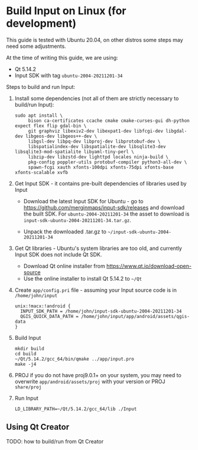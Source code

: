 # Build Input on Linux (for development)

This guide is tested with Ubuntu 20.04, on other distros some steps may need some adjustments.

At the time of writing this guide, we are using:
 - Qt 5.14.2
 - Input SDK with tag `ubuntu-2004-20211201-34`

Steps to build and run Input:

1. Install some dependencies (not all of them are strictly necessary to build/run Input):

   ```
   sudo apt install \
        bison ca-certificates ccache cmake cmake-curses-gui dh-python expect flex flip gdal-bin \
        git graphviz libexiv2-dev libexpat1-dev libfcgi-dev libgdal-dev libgeos-dev libgeos++-dev \
        libgsl-dev libpq-dev libproj-dev libprotobuf-dev \
        libspatialindex-dev libspatialite-dev libsqlite3-dev libsqlite3-mod-spatialite libyaml-tiny-perl \
        libzip-dev libzstd-dev lighttpd locales ninja-build \
        pkg-config poppler-utils protobuf-compiler python3-all-dev \
        spawn-fcgi xauth xfonts-100dpi xfonts-75dpi xfonts-base xfonts-scalable xvfb
   ```

2. Get Input SDK - it contains pre-built dependencies of libraries used by Input

   - Download the latest Input SDK for Ubuntu - go to https://github.com/merginmaps/input-sdk/releases and download the built SDK. For `ubuntu-2004-20211201-34` the asset to download is `input-sdk-ubuntu-2004-20211201-34.tar.gz`.

   - Unpack the downloaded .tar.gz to `~/input-sdk-ubuntu-2004-20211201-34`

3. Get Qt libraries - Ubuntu's system libraries are too old, and currently Input SDK does not include Qt SDK.

   - Download Qt online installer from https://www.qt.io/download-open-source
   - Use the online installer to install Qt 5.14.2 to `~/Qt`

4. Create `app/config.pri` file - assuming your Input source code is in `/home/john/input`

   ```
   unix:!macx:!android {
     INPUT_SDK_PATH = /home/john/input-sdk-ubuntu-2004-20211201-34
     QGIS_QUICK_DATA_PATH = /home/john/input/app/android/assets/qgis-data
   }
   ```

5. Build Input

   ```
   mkdir build
   cd build
   ~/Qt/5.14.2/gcc_64/bin/qmake ../app/input.pro
   make -j4
   ```
   
6. PROJ
   if you do not have proj9.0.1+ on your system, you may need to overwrite `app/android/assets/proj` with your version or PROJ `share/proj`

7. Run Input

   ```
   LD_LIBRARY_PATH=~/Qt/5.14.2/gcc_64/lib ./Input
   ```

## Using Qt Creator

TODO: how to build/run from Qt Creator
